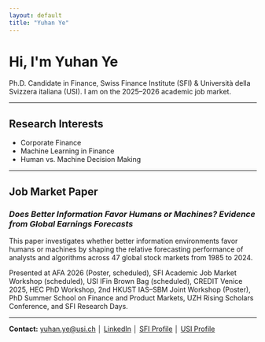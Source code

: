 ```yaml
---
layout: default
title: "Yuhan Ye"
---
```


# Hi, I'm Yuhan Ye  
Ph.D. Candidate in Finance, Swiss Finance Institute (SFI) & Università della Svizzera italiana (USI). I am on the 2025–2026 academic job market.


---

## Research Interests
- Corporate Finance  
- Machine Learning in Finance  
- Human vs. Machine Decision Making

---

## Job Market Paper
### *Does Better Information Favor Humans or Machines? Evidence from Global Earnings Forecasts*

This paper investigates whether better information environments favor humans or machines by shaping the relative forecasting performance of analysts and algorithms across 47 global stock markets from 1985 to 2024.

Presented at AFA 2026 (Poster, scheduled), SFI Academic Job Market Workshop (scheduled), USI IFin Brown Bag (scheduled), CREDIT Venice 2025, HEC PhD Workshop, 2nd HKUST IAS–SBM Joint Workshop (Poster), PhD Summer School on Finance and Product Markets, UZH Rising Scholars Conference, and SFI Research Days.

---

**Contact:** [yuhan.ye@usi.ch](mailto:yuhan.ye@usi.ch) │ [LinkedIn](https://www.linkedin.com/in/yuhan-ye77/) │ [SFI Profile](https://www.sfi.ch/en/people/yuhan-ye) │ [USI Profile](https://search.usi.ch/en/people/12fe19968bc63b6bdbe84d3eea7a5a4c/ye-yuhan)


